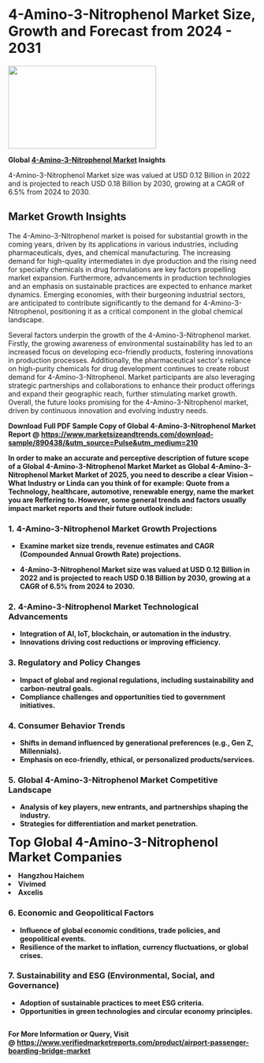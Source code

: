 <H1>4-Amino-3-Nitrophenol Market Size, Growth and Forecast from 2024 - 2031</H1><img class="aligncenter size-medium wp-image-584254" src="https://thirdeyenews.in/wp-content/uploads/2024/09/Global-Market-Research-300x168.jpeg" alt="" width="300" height="168" /><p><strong>Global&nbsp;<a href="https://www.marketsizeandtrends.com/download-sample/890438/&amp;utm_source=Pulse&amp;utm_medium=210">4-Amino-3-Nitrophenol Market</a> Insights</strong></p><p>4-Amino-3-Nitrophenol Market size was valued at USD 0.12 Billion in 2022 and is projected to reach USD 0.18 Billion by 2030, growing at a CAGR of 6.5% from 2024 to 2030.</p><p><h2>Market Growth Insights</h2> <p>The 4-Amino-3-Nitrophenol market is poised for substantial growth in the coming years, driven by its applications in various industries, including pharmaceuticals, dyes, and chemical manufacturing. The increasing demand for high-quality intermediates in dye production and the rising need for specialty chemicals in drug formulations are key factors propelling market expansion. Furthermore, advancements in production technologies and an emphasis on sustainable practices are expected to enhance market dynamics. Emerging economies, with their burgeoning industrial sectors, are anticipated to contribute significantly to the demand for 4-Amino-3-Nitrophenol, positioning it as a critical component in the global chemical landscape.</p> <p><strong></strong></p> <p>Several factors underpin the growth of the 4-Amino-3-Nitrophenol market. Firstly, the growing awareness of environmental sustainability has led to an increased focus on developing eco-friendly products, fostering innovations in production processes. Additionally, the pharmaceutical sector's reliance on high-purity chemicals for drug development continues to create robust demand for 4-Amino-3-Nitrophenol. Market participants are also leveraging strategic partnerships and collaborations to enhance their product offerings and expand their geographic reach, further stimulating market growth. Overall, the future looks promising for the 4-Amino-3-Nitrophenol market, driven by continuous innovation and evolving industry needs.</p> <p><strong></p><p><span class=""><strong>Download Full PDF Sample Copy of Global 4-Amino-3-Nitrophenol Market Report</strong> @ <a href="https://www.marketsizeandtrends.com/download-sample/890438/&amp;utm_source=Pulse&amp;utm_medium=210" target="_blank">https://www.marketsizeandtrends.com/download-sample/890438/&amp;utm_source=Pulse&amp;utm_medium=210</a></span></p><p>In order to make an accurate and perceptive description of future scope of a Global&nbsp;4-Amino-3-Nitrophenol Market Market as Global&nbsp;4-Amino-3-Nitrophenol Market Market of 2025, you need to describe a clear Vision &ndash; What Industry or Linda can you think of for example: Quote from a Technology, healthcare, automotive, renewable energy, name the market you are Reffering to. However, some general trends and factors usually impact market reports and their future outlook include:</p><h3>1.&nbsp;<strong>4-Amino-3-Nitrophenol Market Growth Projections</strong></h3><ul><li>Examine market size trends, revenue estimates and CAGR (Compounded Annual Growth Rate) projections.</li><li><p>4-Amino-3-Nitrophenol Market size was valued at USD 0.12 Billion in 2022 and is projected to reach USD 0.18 Billion by 2030, growing at a CAGR of 6.5% from 2024 to 2030.</p></li></ul><h3>2.&nbsp;<strong>4-Amino-3-Nitrophenol Market Technological Advancements</strong></h3><ul><li>Integration of AI, IoT, blockchain, or automation in the industry.</li><li>Innovations driving cost reductions or improving efficiency.</li></ul><h3>3.&nbsp;<strong>Regulatory and Policy Changes</strong></h3><ul><li>Impact of global and regional regulations, including sustainability and carbon-neutral goals.</li><li>Compliance challenges and opportunities tied to government initiatives.</li></ul><h3>4.&nbsp;<strong>Consumer Behavior Trends</strong></h3><ul><li>Shifts in demand influenced by generational preferences (e.g., Gen Z, Millennials).</li><li>Emphasis on eco-friendly, ethical, or personalized products/services.</li></ul><h3>5.&nbsp;<strong>Global 4-Amino-3-Nitrophenol Market Competitive Landscape</strong></h3><ul><li>Analysis of key players, new entrants, and partnerships shaping the industry.</li><li>Strategies for differentiation and market penetration.</li></ul><p data-pm-slice="1 1 []"><span style="color: inherit; font-family: inherit; font-size: 25px;">Top Global 4-Amino-3-Nitrophenol Market Companies</span></p><div class="" data-test-id=""><p><li>Hangzhou Haichem</li><li> Vivimed</li><li> Axcelis</li></p></div><h3>6.&nbsp;<strong>Economic and Geopolitical Factors</strong></h3><ul><li>Influence of global economic conditions, trade policies, and geopolitical events.</li><li>Resilience of the market to inflation, currency fluctuations, or global crises.</li></ul><h3>7.&nbsp;<strong>Sustainability and ESG (Environmental, Social, and Governance)</strong></h3><ul><li>Adoption of sustainable practices to meet ESG criteria.</li><li>Opportunities in green technologies and circular economy principles.</li></ul><h2><strong style="font-size: 14px;">For More Information or Query, Visit @&nbsp;</strong><a style="background-color: #ffffff; font-size: 14px;" href="https://www.marketsizeandtrends.com/report/4-amino-3-nitrophenol-market/" target="_blank">https://www.verifiedmarketreports.com/product/airport-passenger-boarding-bridge-market</a></h2>
